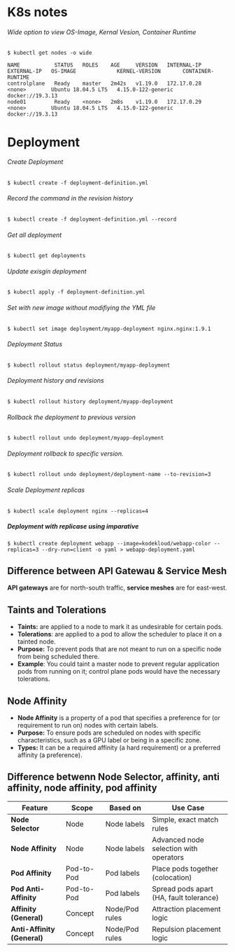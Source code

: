 # K8s notes

###### Wide option to view OS-Image, Kernal Vesion, Container Runtime 
`$ kubectl get nodes -o wide`

```
NAME           STATUS   ROLES    AGE     VERSION   INTERNAL-IP   EXTERNAL-IP   OS-IMAGE             KERNEL-VERSION       CONTAINER-RUNTIME
controlplane   Ready    master   2m42s   v1.19.0   172.17.0.28   <none>        Ubuntu 18.04.5 LTS   4.15.0-122-generic   docker://19.3.13
node01         Ready    <none>   2m8s    v1.19.0   172.17.0.29   <none>        Ubuntu 18.04.5 LTS   4.15.0-122-generic   docker://19.3.13
```




# Deployment

###### Create Deployment
`$ kubectl create -f deployment-definition.yml`

###### Record the command in the revision history
`$ kubectl create -f deployment-definition.yml --record`

###### Get all deployment
`$ kubectl get deployments` 

###### Update exisgin deployment
`$ kubectl apply -f deployment-definition.yml` 

###### Set with new image without modifiying the YML file
`$ kubectl set image deployment/myapp-deployment nginx.nginx:1.9.1` 

###### Deployment Status
`$ kubectl rollout status deployment/myapp-deployment` 

###### Deployment history and revisions
`$ kubectl rollout history deployment/myapp-deployment` 

###### Rollback the deployment to previous version
`$ kubectl rollout undo deployment/myapp-deployment` 

###### Deployment rollback to specific version. 
`$ kubectl rollout undo deployment/deployment-name --to-revision=3`

###### Scale Deployment replicas
`$ kubectl scale deployment nginx --replicas=4`

##### Deployment with replicase using imparative
`$ kubectl create deployment webapp --image=kodekloud/webapp-color --replicas=3 --dry-run=client -o yaml > webapp-deployment.yaml`


## Difference between API Gatewau & Service Mesh
**API gateways** are for north-south traffic, **service meshes** are for east-west.

## Taints and Tolerations
- **Taints:** are applied to a node to mark it as undesirable for certain pods. 
- **Tolerations**: are applied to a pod to allow the scheduler to place it on a tainted node. 
- **Purpose:** To prevent pods that are not meant to run on a specific node from being scheduled there. 
- **Example**: You could taint a master node to prevent regular application pods from running on it; control plane pods would have the necessary tolerations. 

## Node Affinity
- **Node Affinity** is a property of a pod that specifies a preference for (or requirement to run on) nodes with certain labels. 
- **Purpose:** To ensure pods are scheduled on nodes with specific characteristics, such as a GPU label or being in a specific zone. 
- **Types:** It can be a required affinity (a hard requirement) or a preferred affinity (a preference). 

## Difference betwenn Node Selector, affinity, anti affinity, node affinity, pod affinity

| Feature                     | Scope      | Based on       | Use Case                                |
| --------------------------- | ---------- | -------------- | --------------------------------------- |
| **Node Selector**           | Node       | Node labels    | Simple, exact match rules               |
| **Node Affinity**           | Node       | Node labels    | Advanced node selection with operators  |
| **Pod Affinity**            | Pod-to-Pod | Pod labels     | Place pods together (colocation)        |
| **Pod Anti-Affinity**       | Pod-to-Pod | Pod labels     | Spread pods apart (HA, fault tolerance) |
| **Affinity (General)**      | Concept    | Node/Pod rules | Attraction placement logic              |
| **Anti-Affinity (General)** | Concept    | Node/Pod rules | Repulsion placement logic               |

